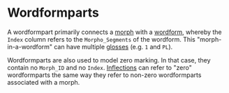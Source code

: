 # Wordformparts
A wordformpart primarily connects a [morph](../morphs) with a [wordform](../wordforms), whereby the `Index` column refers to the `Morpho_Segments` of the wordform.
This "morph-in-a-wordform" can have multiple [glosses](gloss) (e.g. `1` and `PL`).

Wordformparts are also used to model zero marking.
In that case, they contain no `Morph_ID` and no `Index`.
[Inflections](../inflections) can refer to "zero" wordformparts the same way they refer to non-zero wordformparts associated with a morph.